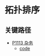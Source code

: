 # 拓扑排序


## 关键路径

* [P1113 杂务](https://www.luogu.com.cn/problem/P1113)
    * [code](../luogu/GraphTheory/P1113.md)

